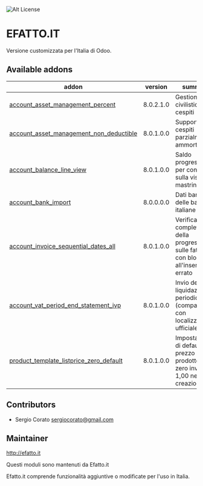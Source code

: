 ![Alt License](https://img.shields.io/badge/licence-AGPL--3-blue.svg) 


EFATTO.IT
====================================

Versione customizzata per l'Italia di Odoo.

[//]: # (addons)

Available addons
----------------
addon | version | summary
--- | --- | ---
[account_asset_management_percent](account_asset_management_percent/) | 8.0.2.1.0 | Gestione civilistica cespiti
[account_asset_management_non_deductible](account_asset_management_non_deductible/) | 8.0.1.0.0 | Supporto ai cespiti parzialmente ammortizzabili
[account_balance_line_view](account_balance_line_view/) | 8.0.1.0.0 | Saldo progressivo per conto sulla vista mastrini
[account_bank_import](account_bank_import/) | 8.0.0.0.0 | Dati bancari delle banche italiane
[account_invoice_sequential_dates_all](account_invoice_sequential_dates_all/) | 8.0.1.0.0 | Verifica completa della progressività sulle fatture con blocco all'inserimento errato
[account_vat_period_end_statement_ivp](account_vat_period_end_statement_ivp/) | 8.0.1.0.0 | Invio della liquidazione periodica IVA (compatibile con localizzazione ufficiale OCA)
[product_template_listprice_zero_default](product_template_listprice_zero_default/) | 8.0.1.0.0 | Impostazione di default prezzo prodotto a zero invece di 1,00 nella creazione

Contributors
------------

* Sergio Corato <sergiocorato@gmail.com>

Maintainer
----------

http://efatto.it 

Questi moduli sono mantenuti da Efatto.it

Efatto.it comprende funzionalità aggiuntive o modificate per l'uso in Italia.
